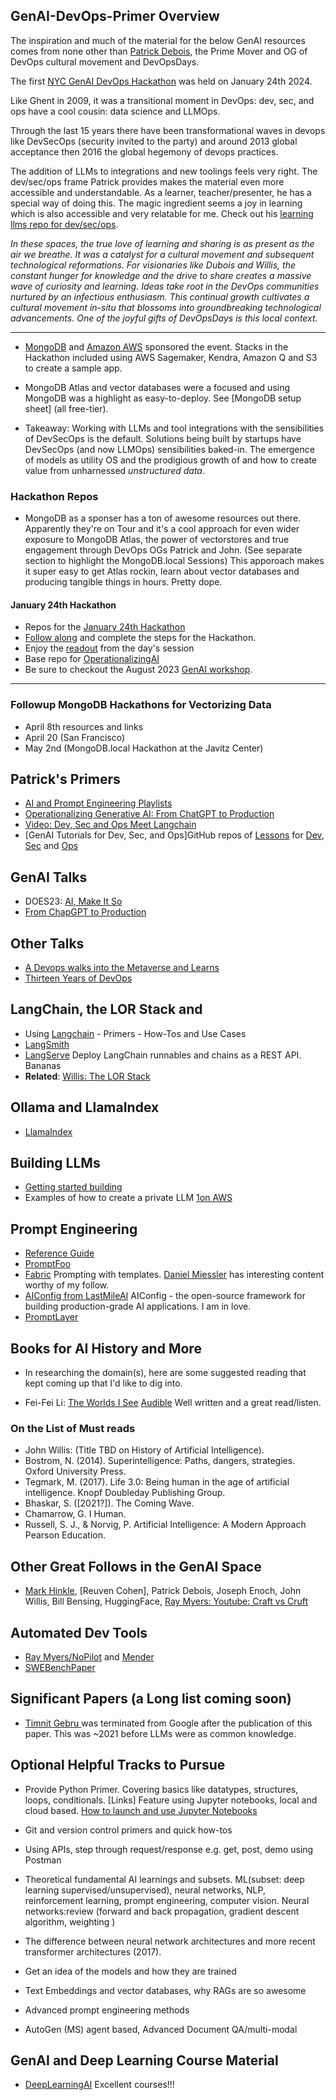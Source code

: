 ## GenAI-DevOps-Primer Overview

The inspiration and much of the material for the below GenAI resources comes from none other than [Patrick Debois](https://www.jedi.be/), the Prime Mover and OG of DevOps cultural movement and DevOpsDays. 

The first [NYC GenAI DevOps Hackathon](https://www.mongodb.com/community/forums/t/new-york-devops-for-genai-hackathon-nyc/260804) was held on January 24th 2024. 

Like Ghent in 2009, it was a transitional moment in DevOps: dev, sec, and ops have a cool cousin: data science and LLMOps. 

Through the last 15 years there have been transformational waves in devops like DevSecOps (security invited to the party) and around 2013 global acceptance then 2016 the global hegemony of devops practices. 

The addition of LLMs to integrations and new toolings feels very right. The dev/sec/ops frame Patrick provides makes the material even more accessible and understandable. As a learner, teacher/presenter, he has a special way of doing this. The magic ingredient seems a joy in learning which is also accessible and very relatable for me. Check out his [learning llms repo for dev/sec/ops](https://github.com/jedi4ever/learning-llms-and-genai-for-dev-sec-ops). 

_In these spaces, the true love of learning and sharing is as present as the air we breathe. It was a catalyst for a cultural movement and subsequent technological reformations. For visionaries like Dubois and Willis, the constant hunger for knowledge and the drive to share creates a massive wave of curiosity and learning. Ideas take root in the DevOps communities nurtured by an infectious enthusiasm. This continual growth cultivates a cultural movement in-situ that blossoms into groundbreaking technological advancements. One of the joyful gifts of DevOpsDays is this local context._

____

- [MongoDB](https://www.mongodb.com/) and [Amazon AWS](https://aws.amazon.com/) sponsored the event. Stacks in the Hackathon included using AWS Sagemaker, Kendra, Amazon Q and S3 to create a sample app. 
- MongoDB Atlas and vector databases were a focused and using MongoDB was a highlight as easy-to-deploy. See [MongoDB setup sheet] (all free-tier).

- Takeaway: Working with LLMs and tool integrations with the sensibilities of DevSecOps is the default. Solutions being built by startups have DevSecOps (and now LLMOps) sensibilities baked-in. The emergence of models as utility OS and the prodigious growth of and how to create value from unharnessed *unstructured data*.  


### Hackathon Repos 

- MongoDB as a sponser has a ton of awesome resources out there. Apparently they're on Tour and it's a cool approach for even wider exposure to MongoDB Atlas, the power of vectorstores and true engagement through DevOps OGs Patrick and John. (See separate section to highlight the MongoDB.local Sessions) This apporoach makes it super easy to get Atlas rockin, learn about vector databases and producing tangible things in hours. Pretty dope. 

#### January 24th Hackathon
- Repos for the [January 24th Hackathon](https://github.com/OperationalizingAI/Hackathon-1-24-24) 
- [Follow along](https://github.com/OperationalizingAI/Hackathon-1-24-24/blob/main/NYC%20GenAI%20Hackathon%20Preparation%20Sheet.pdf) and complete the steps for the Hackathon.
- Enjoy the [readout](https://github.com/OperationalizingAI/Hackathon-1-24-24/blob/main/Hackathon%2001-24-24%20Projects%20and%20Readouts.pdf) from the day's session
- Base repo for [OperationalizingAI](https://github.com/operationalizingai) 
- Be sure to checkout the August 2023 [GenAI workshop](https://github.com/OperationalizingAI/GAIHackathon0823).
____

### Followup MongoDB Hackathons for Vectorizing Data 

- April 8th resources and links 
- April 20 (San Francisco) 
- May 2nd (MongoDB.local Hackathon at the Javitz Center) 

## Patrick's Primers 

- [AI and Prompt Engineering Playlists](https://www.youtube.com/playlist?list=PLXIQpjhVJyXq_WRz-JMDLJ6ufTGVLcraw)
- [Operationalizing Generative AI: From ChatGPT to Production](https://www.youtube.com/watch?v=7Qr1f4f8u64&list=PLXIQpjhVJyXq_WRz-JMDLJ6ufTGVLcraw&index=1)
- [Video: Dev, Sec and Ops Meet Langchain](https://www.youtube.com/watch?v=ivXV_jDqOKk&t=2s)
- [GenAI Tutorials for Dev, Sec, and Ops]GitHub repos of [Lessons](https://github.com/jedi4ever/learning-llms-and-genai-for-dev-sec-ops/tree/main/lessons) for [Dev](https://github.com/jedi4ever/learning-llms-and-genai-for-dev-sec-ops/tree/main/lessons/developer), [Sec](https://github.com/jedi4ever/learning-llms-and-genai-for-dev-sec-ops/tree/main/lessons/security) and [Ops](https://github.com/jedi4ever/learning-llms-and-genai-for-dev-sec-ops/tree/main/lessons/operations)

## GenAI Talks 

- DOES23: [AI, Make It So](https://youtu.be/EDDa5bu480Q)
- [From ChapGPT to Production](https://youtu.be/7Qr1f4f8u64?si=ju08YvRp6d9IJ8ud)

## Other Talks 

- [A Devops walks into the Metaverse and Learns](https://www.youtube.com/watch?v=Sh6Xv8lkIMY)
- [Thirteen Years of DevOps](https://www.youtube.com/watch?v=RJtgt2SqOK0)

## LangChain, the LOR Stack and  

- Using [Langchain](https://www.langchain.com/langchain) - Primers - How-Tos and Use Cases
- [LangSmith](https://www.langchain.com/langsmith) 
- [LangServe](https://python.langchain.com/docs/langserve/) Deploy LangChain runnables and chains as a REST API. Bananas
- **Related**: [Willis: The LOR Stack](https://www.linkedin.com/pulse/lor-stack-john-willis-4lf5e/) 

## Ollama and LlamaIndex 

- [LlamaIndex](https://www.llamaindex.ai/)

## Building LLMs 

- [Getting started building](https://towardsdatascience.com/getting-started-with-langchain-a-beginners-guide-to-building-llm-powered-applications-95fc8898732c)
- Examples of how to create a private LLM [1](https://github.com/imartinez/privateGPT)[on AWS](https://github.com/singlestore-labs/private-llm-aws)

## Prompt Engineering

- [Reference Guide](https://www.promptingguide.ai/) 
- [PromptFoo](https://www.promptfoo.dev/)
- [Fabric](https://github.com/danielmiessler/fabric) Prompting with templates. [Daniel Miessler](https://danielmiessler.com/) has interesting content worthy of my follow.
- [AIConfig from LastMileAI](https://github.com/lastmile-ai/aiconfig) AIConfig - the open-source framework for building production-grade AI applications. I am in love.
- [PromptLayer](https://promptlayer.com/)

## Books for AI History and More

- In researching the domain(s), here are some suggested reading that kept coming up that I'd like to dig into.

- Fei-Fei Li: [The Worlds I See](https://www.amazon.com/Worlds-See-Curiosity-Exploration-Discovery-ebook/dp/B0BPQSLVL6) [Audible](https://www.amazon.com/Worlds-See-Curiosity-Exploration-Discovery/dp/B0BSP29SQ4/ref=tmm_aud_swatch_0?_encoding=UTF8&qid=&sr=) Well written and a great read/listen. 

### On the List of Must reads

- John Willis: (Title TBD on History of Artificial Intelligence). 
- Bostrom, N. (2014). Superintelligence: Paths, dangers, strategies. Oxford University Press.
- Tegmark, M. (2017). Life 3.0: Being human in the age of artificial intelligence. Knopf Doubleday Publishing Group.
- Bhaskar, S. ([2021?]). The Coming Wave.
- Chamarrow, G. I Human. 
- Russell, S. J., & Norvig, P. Artificial Intelligence: A Modern Approach Pearson Education.

## Other Great Follows in the GenAI Space

- [Mark Hinkle](https://peripety.com/blog/), [Reuven Cohen], Patrick Debois, Joseph Enoch, John Willis, Bill Bensing, HuggingFace, [Ray Myers: Youtube: Craft vs Cruft](https://www.youtube.com/channel/UC4nEbAo5xFsOZDk2v0RIGHA)

## Automated Dev Tools 

- [Ray Myers/NoPilot](https://nopilot.dev) and [Mender](https://Mender.ai) 
- [SWEBench](https://www.swebench.com/)[Paper](https://arxiv.org/abs/2310.06770)

## Significant Papers (a Long list coming soon)

- [Timnit Gebru ](https://dl.acm.org/doi/10.1145/3442188.3445922) was terminated from Google after the publication of this paper. This was ~2021 before LLMs were as common knowledge. 
  

## Optional Helpful Tracks to Pursue

- Provide Python Primer. Covering basics like datatypes, structures, loops, conditionals. [Links] Feature using Jupyter notebooks, local and cloud based. [How to launch and use Jupyter Notebooks](https://www.codecademy.com/article/how-to-use-jupyter-notebooks)

- Git and version control primers and quick how-tos
- Using APIs, step through request/response e.g. get, post, demo using Postman 
- Theoretical fundamental AI learnings and subsets. ML(subset: deep learning supervised/unsupervised), neural networks, NLP, reinforcement learning, prompt engineering, computer vision. Neural networks:review (forward and back propagation, gradient descent algorithm, weighting ) 

- The difference between neural network architectures and more recent transformer architectures (2017).  
- Get an idea of the models and how they are trained
- Text Embeddings and vector databases, why RAGs are so awesome
- Advanced prompt engineering methods
- AutoGen (MS) agent based, Advanced Document QA/multi-modal 



## GenAI and Deep Learning Course Material

- [DeepLearningAI](https://learn.deeplearning.ai/) Excellent courses!!!


